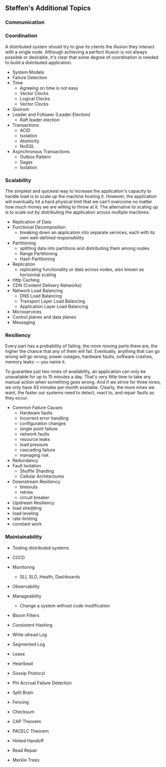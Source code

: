 ## Steffen's Additional Topics


### Communication

### Coordination
A distributed system should try to give its clients the illusion they interact with a single node. Although achieving a perfect illusion is not always possible or desirable, it's clear that some degree of coordination is needed to build a distributed application.

* System Models
* Failure Detection
* Time
  * Agreeing on time is not easy
  * Vector Clocks
  * Logical Clocks
  * Vector Clocks
* Quorum
* Leader and Follower (Leader Election)
  * Raft leader election 
* Transactions
  * ACID
  * Isolation
  * Atomicity
  * NoSQL
* Asynchronous Transactions
  * Outbox Pattern
  * Sagas
  * Isolation

### Scalability
The simplest and quickest way to increase the application's capacity to handle load is to scale up the machine hosting it. However, the application will eventually hit a hard physical limit that we can't overcome no matter how much money we are willing to throw at it. The alternative to scaling up is to scale out by distributing the application across multiple machines.

* Replication of Data
* Functional Decomposition
  * breaking down an application into separate services, each with its own well-defined responsibility
* Partitioning
  * splitting data into partitions and distributing them among nodes
  * Range Partitioning
  * Hash Partitioning
* Replication
  *  replicating functionality or data across nodes, also known as horizontal scaling
* Http Caching
* CDN (Content Delivery Networks)
* Network Load Balancing
  * DNS Load Balancing
  * Transport Layer Load Balancing
  * Application Layer Load Balancing 
* Microservices
* Control planes and data planes
* Messaging

### Resiliency
Every part has a probability of failing, the more moving parts there are, the higher the chance that any of them will fail. Eventually, anything that can go wrong will go wrong; power outages, hardware faults, software crashes, memory leaks — you name it.

To guarantee just two nines of availability, an application can only be unavailable for up to 15 minutes a day. That's very little time to take any manual action when something goes wrong. And if we strive for three nines, we only have 43 minutes per month available. Clearly, the more nines we want, the faster our systems need to detect, react to, and repair faults as they occur.

* Common Failure Causes
  * Hardware faults
  * Incorrect error handling
  * configuration changes
  * single point failure
  * network faults
  * resource leaks
  * load pressure
  * cascading failure
  * managing risk 
* Redundancy
* Fault Isolation
  * Shuffle Sharding
  * Cellular Architectures
* Downstream Resiliency
  * timeouts
  * retries
  * circuit breaker
* Upstream Resiliency
 * load shedding
 * load leveling
 * rate-limiting
 * constant work


### Maintainability
* Testing distributed systems
* CI/CD
* Monitoring
  * SLI, SLO, Health, Dashboards
* Observability
* Manageability
  * Change a system without code modification


* Bloom Filters
* Consistent Hashing

* Write-ahead Log
* Segmented Log
* Lease
* Heartbeat
* Gossip Protocol
* Phi Accrual Failure Detection
* Split Brain
* Fencing
* Checksum
* CAP Theorem
* PACELC Theorem
* Hinted Handoff
* Read Repair
* Merkle Trees
